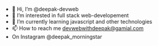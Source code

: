 - 👋 Hi, I’m @deepak-devweb
- 👀 I’m interested in full stack web-developement
- 🌱 I’m currently learning javascript and other technologies
- 📫 How to reach me devwebwithdeepak@gamial.com
-  On Instagram @deepak_morningstar 

<!---
deepak-devweb/deepak-devweb is a ✨ special ✨ repository because its `README.md` (this file) appears on your GitHub profile.
You can click the Preview link to take a look at your changes.
--->

